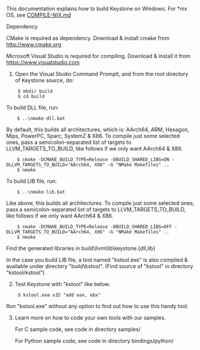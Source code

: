 This documentation explains how to build Keystone on Windows.
For *nix OS, see [COMPILE-NIX.md](COMPILE-NIX.md)


Dependency

CMake is required as dependency.
Download & install cmake from http://www.cmake.org

Microsoft Visual Studio is required for compiling. Download & install it from 
https://www.visualstudio.com


1. Open the Visual Studio Command Promplt, and from the root directory
  of Keystone source, do:

        $ mkdir build
        $ cd build

  To build DLL file, run:

        $ ..\nmake-dll.bat

   By default, this builds all architectures, which is: AArch64, ARM, Hexagon,
   Mips, PowerPC, Sparc, SystemZ & X86. To compile just some selected ones,
   pass a semicolon-separated list of targets to LLVM_TARGETS_TO_BUILD,
   like follows if we only want AArch64 & X86.

        $ cmake -DCMAKE_BUILD_TYPE=Release -DBUILD_SHARED_LIBS=ON -DLLVM_TARGETS_TO_BUILD="AArch64, X86" -G "NMake Makefiles" ..
        $ nmake

  To build LIB file, run:

        $ ..\nmake-lib.bat

   Like above, this builds all architectures. To compile just some selected ones,
   pass a semicolon-separated list of targets to LLVM_TARGETS_TO_BUILD,
   like follows if we only want AArch64 & X86.

        $ cmake -DCMAKE_BUILD_TYPE=Release -DBUILD_SHARED_LIBS=OFF -DLLVM_TARGETS_TO_BUILD="AArch64, X86" -G "NMake Makefiles" ..
        $ nmake

  Find the generated libraries in build\llvm\lib\keystone.{dll,lib}
  
  In the case you build LIB file, a tool named "kstool.exe" is also
  compiled & available under directory "build\kstool".
  (Find source of "kstool" in directory "kstool/kstool")


2. Test Keystone with "kstool" like below.

        $ kstool.exe x32 "add eax, ebx"

  Run "kstool.exe" without any option to find out how to use this handy tool.


3. Learn more on how to code your own tools with our samples.

   For C sample code, see code in directory samples/

   For Python sample code, see code in directory bindings/python/
